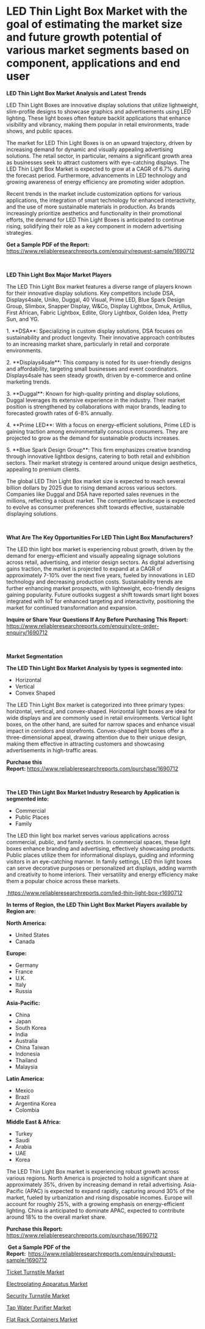 <p><h1>LED Thin Light Box Market with the goal of estimating the market size and future growth potential of various market segments based on component, applications and end user</h1></p><p><strong>LED Thin Light Box Market Analysis and Latest Trends</strong></p>
<p><p>LED Thin Light Boxes are innovative display solutions that utilize lightweight, slim-profile designs to showcase graphics and advertisements using LED lighting. These light boxes often feature backlit applications that enhance visibility and vibrancy, making them popular in retail environments, trade shows, and public spaces. </p><p>The market for LED Thin Light Boxes is on an upward trajectory, driven by increasing demand for dynamic and visually appealing advertising solutions. The retail sector, in particular, remains a significant growth area as businesses seek to attract customers with eye-catching displays. The LED Thin Light Box Market is expected to grow at a CAGR of 6.7% during the forecast period. Furthermore, advancements in LED technology and growing awareness of energy efficiency are promoting wider adoption.</p><p>Recent trends in the market include customization options for various applications, the integration of smart technology for enhanced interactivity, and the use of more sustainable materials in production. As brands increasingly prioritize aesthetics and functionality in their promotional efforts, the demand for LED Thin Light Boxes is anticipated to continue rising, solidifying their role as a key component in modern advertising strategies.</p></p>
<p><strong>Get a Sample PDF of the Report:&nbsp;</strong> <a href="https://www.reliableresearchreports.com/enquiry/request-sample/1690712?utm_campaign=102&utm_medium=2&utm_source=Github&utm_content=ia&utm_term=16022025&utm_id=led-thin-light-box">https://www.reliableresearchreports.com/enquiry/request-sample/1690712</a></p>
<p>&nbsp;</p>
<p><strong>LED Thin Light Box Major Market Players</strong></p>
<p><p>The LED Thin Light Box market features a diverse range of players known for their innovative display solutions. Key competitors include DSA, Displays4sale, Uniko, Duggal, 40 Visual, Prime LED, Blue Spark Design Group, Slimbox, Snapper Display, W&Co, Display Lightbox, Dmuk, Artillus, First African, Fabric Lightbox, Edlite, Glory Lightbox, Golden Idea, Pretty Sun, and YG.</p><p>1. **DSA**: Specializing in custom display solutions, DSA focuses on sustainability and product longevity. Their innovative approach contributes to an increasing market share, particularly in retail and corporate environments.</p><p>2. **Displays4sale**: This company is noted for its user-friendly designs and affordability, targeting small businesses and event coordinators. Displays4sale has seen steady growth, driven by e-commerce and online marketing trends.</p><p>3. **Duggal**: Known for high-quality printing and display solutions, Duggal leverages its extensive experience in the industry. Their market position is strengthened by collaborations with major brands, leading to forecasted growth rates of 6-8% annually.</p><p>4. **Prime LED**: With a focus on energy-efficient solutions, Prime LED is gaining traction among environmentally conscious consumers. They are projected to grow as the demand for sustainable products increases.</p><p>5. **Blue Spark Design Group**: This firm emphasizes creative branding through innovative lightbox designs, catering to both retail and exhibition sectors. Their market strategy is centered around unique design aesthetics, appealing to premium clients.</p><p>The global LED Thin Light Box market size is expected to reach several billion dollars by 2025 due to rising demand across various sectors. Companies like Duggal and DSA have reported sales revenues in the millions, reflecting a robust market. The competitive landscape is expected to evolve as consumer preferences shift towards effective, sustainable displaying solutions.</p></p>
<p>&nbsp;</p>
<p><strong>What Are The Key Opportunities For LED Thin Light Box Manufacturers?</strong></p>
<p><p>The LED thin light box market is experiencing robust growth, driven by the demand for energy-efficient and visually appealing signage solutions across retail, advertising, and interior design sectors. As digital advertising gains traction, the market is projected to expand at a CAGR of approximately 7-10% over the next five years, fueled by innovations in LED technology and decreasing production costs. Sustainability trends are further enhancing market prospects, with lightweight, eco-friendly designs gaining popularity. Future outlooks suggest a shift towards smart light boxes integrated with IoT for enhanced targeting and interactivity, positioning the market for continued transformation and expansion.</p></p>
<p><strong>Inquire or Share Your Questions If Any Before Purchasing This Report:</strong> <a href="https://www.reliableresearchreports.com/enquiry/pre-order-enquiry/1690712?utm_campaign=102&utm_medium=2&utm_source=Github&utm_content=ia&utm_term=16022025&utm_id=led-thin-light-box">https://www.reliableresearchreports.com/enquiry/pre-order-enquiry/1690712</a></p>
<p>&nbsp;</p>
<p><strong>Market Segmentation</strong></p>
<p><strong>The LED Thin Light Box Market Analysis by types is segmented into:</strong></p>
<p><ul><li>Horizontal</li><li>Vertical</li><li>Convex Shaped</li></ul></p>
<p><p>The LED Thin Light Box market is categorized into three primary types: horizontal, vertical, and convex-shaped. Horizontal light boxes are ideal for wide displays and are commonly used in retail environments. Vertical light boxes, on the other hand, are suited for narrow spaces and enhance visual impact in corridors and storefronts. Convex-shaped light boxes offer a three-dimensional appeal, drawing attention due to their unique design, making them effective in attracting customers and showcasing advertisements in high-traffic areas.</p></p>
<p><strong>Purchase this Report:&nbsp;</strong><a href="https://www.reliableresearchreports.com/purchase/1690712?utm_campaign=102&utm_medium=2&utm_source=Github&utm_content=ia&utm_term=16022025&utm_id=led-thin-light-box">https://www.reliableresearchreports.com/purchase/1690712</a></p>
<p>&nbsp;</p>
<p><strong>The LED Thin Light Box Market Industry Research by Application is segmented into:</strong></p>
<p><ul><li>Commercial</li><li>Public Places</li><li>Family</li></ul></p>
<p><p>The LED thin light box market serves various applications across commercial, public, and family sectors. In commercial spaces, these light boxes enhance branding and advertising, effectively showcasing products. Public places utilize them for informational displays, guiding and informing visitors in an eye-catching manner. In family settings, LED thin light boxes can serve decorative purposes or personalized art displays, adding warmth and creativity to home interiors. Their versatility and energy efficiency make them a popular choice across these markets.</p></p>
<p><a href="https://www.reliableresearchreports.com/led-thin-light-box-r1690712?utm_campaign=102&utm_medium=2&utm_source=Github&utm_content=ia&utm_term=16022025&utm_id=led-thin-light-box">&nbsp;https://www.reliableresearchreports.com/led-thin-light-box-r1690712</a></p>
<p><strong>In terms of Region, the LED Thin Light Box Market Players available by Region are:</strong></p>
<p>
    <p> <strong> North America: </strong>
        <ul>
            <li>United States</li>
            <li>Canada</li>
        </ul>
        </p> 
    <p> <strong> Europe: </strong>
        <ul>
            <li>Germany</li>
            <li>France</li>
            <li>U.K.</li>
            <li>Italy</li>
            <li>Russia</li>
        </ul>
        </p> 
    <p> <strong> Asia-Pacific: </strong>
        <ul>
            <li>China</li>
            <li>Japan</li>
            <li>South Korea</li>
            <li>India</li>
            <li>Australia</li>
            <li>China Taiwan</li>
            <li>Indonesia</li>
            <li>Thailand</li>
            <li>Malaysia</li>
        </ul>
        </p> 
    <p> <strong> Latin America: </strong>
        <ul>
            <li>Mexico</li>
            <li>Brazil</li>
            <li>Argentina Korea</li>
            <li>Colombia</li>
        </ul>
        </p> 
    <p> <strong> Middle East & Africa: </strong>
        <ul>
            <li>Turkey</li>
            <li>Saudi</li>
            <li>Arabia</li>
            <li>UAE</li>
            <li>Korea</li>
        </ul>
    </p>
    </p>
<p><p>The LED Thin Light Box market is experiencing robust growth across various regions. North America is projected to hold a significant share at approximately 35%, driven by increasing demand in retail advertising. Asia-Pacific (APAC) is expected to expand rapidly, capturing around 30% of the market, fueled by urbanization and rising disposable incomes. Europe will account for roughly 25%, with a growing emphasis on energy-efficient lighting. China is anticipated to dominate APAC, expected to contribute around 18% to the overall market share.</p></p>
<p><strong>Purchase this Report: </strong><a href="https://www.reliableresearchreports.com/purchase/1690712?utm_campaign=102&utm_medium=2&utm_source=Github&utm_content=ia&utm_term=16022025&utm_id=led-thin-light-box">https://www.reliableresearchreports.com/purchase/1690712</a></p>
<p>&nbsp;<strong>Get a Sample PDF of the Report:&nbsp;&nbsp;</strong><a href="https://www.reliableresearchreports.com/enquiry/request-sample/1690712?utm_campaign=102&utm_medium=2&utm_source=Github&utm_content=ia&utm_term=16022025&utm_id=led-thin-light-box">https://www.reliableresearchreports.com/enquiry/request-sample/1690712</a></p>
<p><strong></strong></p>
<p><p><a href="https://github.com/simurmarzoa/Market-Research-Report-List-1/blob/main/ticket-turnstile-market.md?utm_campaign=102&utm_medium=2&utm_source=Github&utm_content=ia&utm_term=16022025&utm_id=led-thin-light-box">Ticket Turnstile Market</a></p><p><a href="https://github.com/gethunsides/Market-Research-Report-List-1/blob/main/electroplating-apparatus-market.md?utm_campaign=102&utm_medium=2&utm_source=Github&utm_content=ia&utm_term=16022025&utm_id=led-thin-light-box">Electroplating Apparatus Market</a></p><p><a href="https://github.com/borgomornar/Market-Research-Report-List-1/blob/main/security-turnstile-market.md?utm_campaign=102&utm_medium=2&utm_source=Github&utm_content=ia&utm_term=16022025&utm_id=led-thin-light-box">Security Turnstile Market</a></p><p><a href="https://github.com/dbichayison/Market-Research-Report-List-1/blob/main/tap-water-purifier-market.md?utm_campaign=102&utm_medium=2&utm_source=Github&utm_content=ia&utm_term=16022025&utm_id=led-thin-light-box">Tap Water Purifier Market</a></p><p><a href="https://github.com/tumacaakesha78/Market-Research-Report-List-1/blob/main/flat-rack-containers-market.md?utm_campaign=102&utm_medium=2&utm_source=Github&utm_content=ia&utm_term=16022025&utm_id=led-thin-light-box">Flat Rack Containers Market</a></p></p>